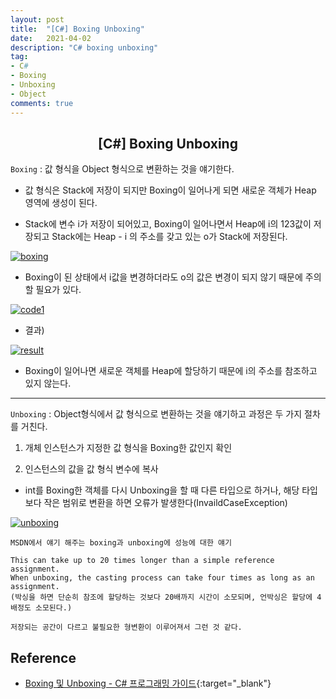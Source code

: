 ```yaml
---
layout: post
title:  "[C#] Boxing Unboxing"
date:   2021-04-02
description: "C# boxing unboxing"
tag: 
- C#
- Boxing
- Unboxing
- Object
comments: true
---
```


## <center>[C#] Boxing Unboxing</center>   

`Boxing` : 값 형식을 Object 형식으로 변환하는 것을 얘기한다.

- 값 형식은 Stack에 저장이 되지만 Boxing이 일어나게 되면 새로운 객체가 Heap 영역에 생성이 된다.

- Stack에 변수 i가 저장이 되어있고, Boxing이 일어나면서 Heap에 i의 123값이 저장되고 Stack에는 Heap - i 의 주소를 갖고 있는 o가 Stack에 저장된다.

<a href="{{ site.url }}/images/posts/2021-04-02/boxing.png"><img src="{{ site.url }}/images/posts/2021-04-02/boxing.png" alt="boxing"></a> 

- Boxing이 된 상태에서 i값을 변경하더라도 o의 값은 변경이 되지 않기 때문에 주의할 필요가 있다.

<a href="{{ site.url }}/images/posts/2021-04-02/code1.png"><img src="{{ site.url }}/images/posts/2021-04-02/code1.png" alt="code1"></a> 

- 결과)

<a href="{{ site.url }}/images/posts/2021-04-02/result.png"><img src="{{ site.url }}/images/posts/2021-04-02/result.png" alt="result"></a> 

- Boxing이 일어나면 새로운 객체를 Heap에 할당하기 때문에 i의 주소를 참조하고 있지 않는다.

---

`Unboxing` : Object형식에서 값 형식으로 변환하는 것을 얘기하고 과정은 두 가지 절차를 거친다.

1. 개체 인스턴스가 지정한 값 형식을 Boxing한 값인지 확인

2. 인스턴스의 값을 값 형식 변수에 복사

- int를 Boxing한 객체를 다시 Unboxing을 할 때 다른 타입으로 하거나, 해당 타입보다 작은 범위로 변환을 하면 오류가 발생한다(InvaildCaseException)

<a href="{{ site.url }}/images/posts/2021-04-02/unboxing.png"><img src="{{ site.url }}/images/posts/2021-04-02/unboxing.png" alt="unboxing"></a> 

```	
MSDN에서 얘기 해주는 boxing과 unboxing에 성능에 대한 얘기

This can take up to 20 times longer than a simple reference assignment. 
When unboxing, the casting process can take four times as long as an assignment.
(박싱을 하면 단순히 참조에 할당하는 것보다 20배까지 시간이 소모되며, 언박싱은 할당에 4배정도 소모된다.)

저장되는 공간이 다르고 불필요한 형변환이 이루어져서 그런 것 같다.
```


## Reference

- [Boxing 및 Unboxing - C# 프로그래밍 가이드](https://docs.microsoft.com/ko-kr/dotnet/csharp/programming-guide/types/boxing-and-unboxing){:target="_blank"}	